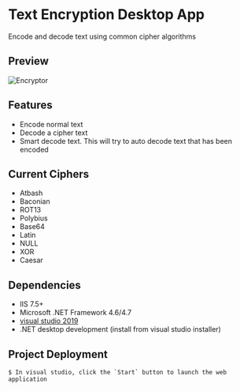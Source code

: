 # Text Encryption Desktop App

Encode and decode text using common cipher algorithms

## Preview
![Encryptor](https://i.imgur.com/tODzBap.png)

## Features

* Encode normal text
* Decode a cipher text
* Smart decode text. This will try to auto decode text that has been encoded

## Current Ciphers

* Atbash
* Baconian
* ROT13
* Polybius
* Base64
* Latin
* NULL
* XOR
* Caesar

## Dependencies
 
 * IIS 7.5+
 * Microsoft .NET Framework 4.6/4.7
 * [visual studio 2019](https://visualstudio.microsoft.com/downloads/) 
 * .NET desktop development (install from visual studio installer)


## Project Deployment

    $ In visual studio, click the `Start` button to launch the web application
